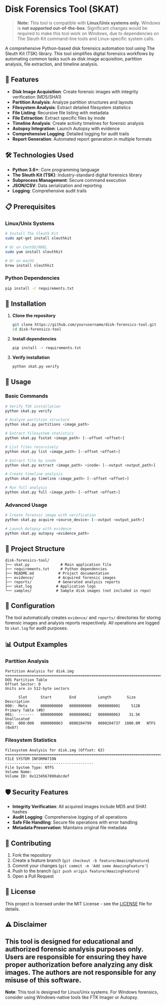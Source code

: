 # Disk Forensics Tool (SKAT)

> **Note:** This tool is compatible with **Linux/Unix systems only**. Windows is **not supported out-of-the-box**. Significant changes would be required to make this tool work on Windows, due to dependencies on The Sleuth Kit command-line tools and Linux-specific system calls.

A comprehensive Python-based disk forensics automation tool using The Sleuth Kit (TSK) library. This tool simplifies digital forensics workflows by automating common tasks such as disk image acquisition, partition analysis, file extraction, and timeline analysis.

## 🚀 Features

- **Disk Image Acquisition**: Create forensic images with integrity verification (MD5/SHA1)
- **Partition Analysis**: Analyze partition structures and layouts
- **Filesystem Analysis**: Extract detailed filesystem statistics
- **File Listing**: Recursive file listing with metadata
- **File Extraction**: Extract specific files by inode
- **Timeline Analysis**: Create activity timelines for forensic analysis
- **Autopsy Integration**: Launch Autopsy with evidence
- **Comprehensive Logging**: Detailed logging for audit trails
- **Report Generation**: Automated report generation in multiple formats

## 🛠️ Technologies Used

- **Python 3.6+**: Core programming language
- **The Sleuth Kit (TSK)**: Industry-standard digital forensics library
- **Subprocess Management**: Secure command execution
- **JSON/CSV**: Data serialization and reporting
- **Logging**: Comprehensive audit trails

## 📋 Prerequisites

### Linux/Unix Systems
```bash
# Install The Sleuth Kit
sudo apt-get install sleuthkit

# Or on CentOS/RHEL
sudo yum install sleuthkit

# Or on macOS
brew install sleuthkit
```

### Python Dependencies
```bash
pip install -r requirements.txt
```

## 🚀 Installation

1. **Clone the repository**
   ```bash
   git clone https://github.com/yourusername/disk-forensics-tool.git
   cd disk-forensics-tool
   ```

2. **Install dependencies**
   ```bash
   pip install -r requirements.txt
   ```

3. **Verify installation**
   ```bash
   python skat.py verify
   ```

## 📖 Usage

### Basic Commands

```bash
# Verify TSK installation
python skat.py verify

# Analyze partition structure
python skat.py partitions <image_path>

# Extract filesystem statistics
python skat.py fsstat <image_path> [--offset <offset>]

# List files recursively
python skat.py list <image_path> [--offset <offset>]

# Extract file by inode
python skat.py extract <image_path> <inode> [--output <output_path>]

# Create timeline analysis
python skat.py timeline <image_path> [--offset <offset>]

# Run full analysis
python skat.py full <image_path> [--offset <offset>]
```

### Advanced Usage

```bash
# Create forensic image with verification
python skat.py acquire <source_device> [--output <output_path>]

# Launch Autopsy with evidence
python skat.py autopsy <evidence_path>
```

## 📁 Project Structure

```
disk-forensics-tool/
├── skat.py              # Main application file
├── requirements.txt     # Python dependencies
├── README.md           # Project documentation
├── evidence/           # Acquired forensic images
├── reports/            # Generated analysis reports
├── skat.log           # Application logs
└── samples/           # Sample disk images (not included in repo)
```

## 🔧 Configuration

The tool automatically creates `evidence/` and `reports/` directories for storing forensic images and analysis reports respectively. All operations are logged to `skat.log` for audit purposes.

## 📊 Output Examples

### Partition Analysis
```
Partition Analysis for disk.img
================================================================================
DOS Partition Table
Offset Sector: 0
Units are in 512-byte sectors

      Slot      Start        End          Length       Size    Description
000:  Meta      0000000000   0000000000   0000000001     512B   Primary Table (#0)
001:  -------   0000000000   0000000062   0000000063    31.5K   Unallocated
002:  000:000   0000000063   0000204799   0000204737  1000.0M   NTFS (0x07)
```

### Filesystem Statistics
```
Filesystem Analysis for disk.img (Offset: 63)
================================================================================
FILE SYSTEM INFORMATION
----------------------------------------
File System Type: NTFS
Volume Name: 
Volume ID: 0x1234567890abcdef
```

## 🛡️ Security Features

- **Integrity Verification**: All acquired images include MD5 and SHA1 hashes
- **Audit Logging**: Comprehensive logging of all operations
- **Safe File Handling**: Secure file operations with error handling
- **Metadata Preservation**: Maintains original file metadata

## 🤝 Contributing

1. Fork the repository
2. Create a feature branch (`git checkout -b feature/AmazingFeature`)
3. Commit your changes (`git commit -m 'Add some AmazingFeature'`)
4. Push to the branch (`git push origin feature/AmazingFeature`)
5. Open a Pull Request

## 📝 License

This project is licensed under the MIT License - see the [LICENSE](LICENSE) file for details.

## ⚠️ Disclaimer

This tool is designed for educational and authorized forensic analysis purposes only. Users are responsible for ensuring they have proper authorization before analyzing any disk images. The authors are not responsible for any misuse of this software.
---

**Note**: This tool is designed for Linux/Unix systems. For Windows forensics, consider using Windows-native tools like FTK Imager or Autopsy. 
